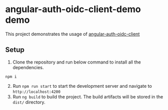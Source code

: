 # angular-auth-oidc-client-demo demo

This project demonstrates the usage of [angular-auth-oidc-client](https://github.com/damienbod/angular-auth-oidc-client)

## Setup
1. Clone the repository and run below command to install all the dependencies.
  ```shell
  npm i
  ```
2. Run `npm run start` to start the development server and navigate to `http://localhost:4200`
23. Run `ng build` to build the project. The build artifacts will be stored in the `dist/` directory.
